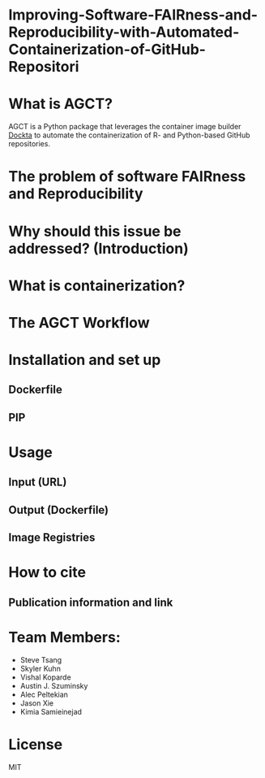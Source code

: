 
# Improving-Software-FAIRness-and-Reproducibility-with-Automated-Containerization-of-GitHub-Repositori

# What is AGCT?
AGCT is a Python package that leverages the container image builder [Dockta](https://github.com/stencila/dockta) to automate the containerization of R- and Python-based GitHub repositories.

# The problem of software FAIRness and Reproducibility

# Why should this issue be addressed? (Introduction)

# What is containerization?

# The AGCT Workflow

# Installation and set up
## Dockerfile
## PIP

# Usage
## Input (URL)
## Output (Dockerfile)
## Image Registries

# How to cite
## Publication information and link

# Team Members:
* Steve Tsang
* Skyler Kuhn
* Vishal Koparde
* Austin J. Szuminsky
* Alec Peltekian
* Jason Xie
* Kimia Samieinejad
# License
MIT
